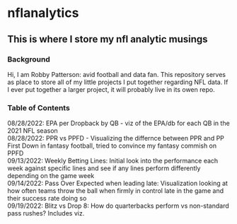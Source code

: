 # nflanalytics
## This is where I store my nfl analytic musings
### Background
Hi, I am Robby Patterson: avid football and data fan. This repository serves as place to store all of my little projects I put together regarding NFL data. If I ever put together a larger project, it will probably live in its owen repo.

### Table of Contents
08/28/2022: EPA per Dropback by QB - viz of the EPA/db for each QB in the 2021 NFL season<br>
08/28/2022: PPR vs PPFD - Visualizing the differnce between PPR and PP First Down in fantasy football, tried to convince my fantasy commish on PPFD<br>
09/13/2022: Weekly Betting Lines: Initial look into the performance each week against specific lines and see if any lines perform differently depending on the game week<br>
09/14/2022: Pass Over Expected when leading late: Visualization looking at how often teams throw the ball when firmly in control late in the game and their success rate doing so<br>
09/19/2022: Blitz vs Drop 8: How do quarterbacks perform vs non-standard pass rushes? Includes viz.<br>
